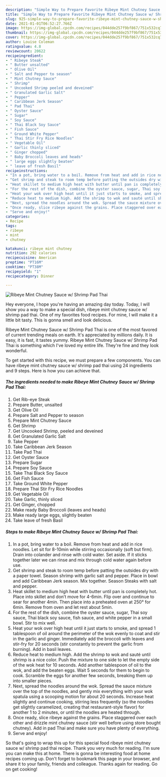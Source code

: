 ```yaml
---
description: "Simple Way to Prepare Favorite Ribeye Mint Chutney Sauce w/ Shrimp Pad Thai"
title: "Simple Way to Prepare Favorite Ribeye Mint Chutney Sauce w/ Shrimp Pad Thai"
slug: 925-simple-way-to-prepare-favorite-ribeye-mint-chutney-sauce-w-shrimp-pad-thai
date: 2021-01-01T06:52:27.766Z
image: https://img-global.cpcdn.com/recipes/044dde257f9bf867/751x532cq70/ribeye-mint-chutney-sauce-w-shrimp-pad-thai-recipe-main-photo.jpg
thumbnail: https://img-global.cpcdn.com/recipes/044dde257f9bf867/751x532cq70/ribeye-mint-chutney-sauce-w-shrimp-pad-thai-recipe-main-photo.jpg
cover: https://img-global.cpcdn.com/recipes/044dde257f9bf867/751x532cq70/ribeye-mint-chutney-sauce-w-shrimp-pad-thai-recipe-main-photo.jpg
author: Louise Coleman
ratingvalue: 4.8
reviewcount: 20622
recipeingredient:
- " Ribeye Steak"
- " Butter unsalted"
- " Olive Oil"
- " Salt and Pepper to season"
- " Mint Chutney Sauce"
- " Shrimp"
- " Uncooked Shrimp peeled and deveined"
- " Granulated Garlic Salt"
- " Pepper"
- " Caribbean Jerk Season"
- " Pad Thai"
- " Oyster Sauce"
- " Sugar"
- " Soy Sauce"
- " Thai Black Soy Sauce"
- " Fish Sauce"
- " Ground White Pepper"
- " Thai Stir Fry Rice Noodles"
- " Vegetable Oil"
- " Garlic thinly sliced"
- " Ginger chopped"
- " Baby Broccoli leaves and heads"
- " large eggs slightly beaten"
- " leave of fresh Basil"
recipeinstructions:
- "In a pot, bring water to a boil. Remove from heat and add in rice noodles. Let sit for 8-10min while stirring occasionally (soft but firm). Drain into colander and rinse with cold water. Set aside. If it sticks together later we can rinse and mix through cold water again before use."
- "Get shrimp and steak to room temp before patting the outsides dry with a paper towel. Season shrimp with garlic salt and pepper. Place in bowl and add Caribbean Jerk season. Mix together. Season Steaks with salt and pepper."
- "Heat skillet to medium high heat with butter until pan is completely hot. Place into skillet and don’t move for 4-6min. Flip over and continue to sear for another 4min. Then place into a preheated oven at 250° for 6min. Remove from oven and let rest about 5min."
- "For the rest of the dish, combine the oyster sauce, sugar, Thai soy sauce, Thai black soy sauce, fish sauce, and white pepper in a small bowl. Stir to mix well."
- "Heat your wok over high heat until it just starts to smoke, and spread 1 tablespoon of oil around the perimeter of the wok evenly to coat and stir in the garlic and ginger. Immediately add the broccoli with leaves and stir-fry for 20 seconds (stir constantly to prevent the garlic from burning). Add in basil leaves."
- "Reduce heat to medium high. Add the shrimp to wok and sauté until shrimp is a nice color. Push the mixture to one side to let the empty side of the wok heat for 10 seconds. Add another tablespoon of oil to the wok, and add the beaten eggs. Wait 5 seconds for them to begin to cook. Scramble the eggs for another few seconds, breaking them up into smaller pieces."
- "Next, spread the noodles around the wok. Spread the sauce mixture over the top of the noodles, and gently mix everything with your wok spatula using a scooping motion for about 20 seconds. Increase heat slightly and continue cooking, stirring less frequently (so the noodles get slightly caramelized, creating that restaurant-style flavor) for another 1 to 2 minutes, or until the noodles are heated through."
- "Once ready, slice ribeye against the grains. Place staggered over each other and drizzle mint chutney sauce (stir well before using store bought chutney). Add in pad Thai and make sure you have plenty of everything."
- "Serve and enjoy!"
categories:
- Recipe
tags:
- ribeye
- mint
- chutney

katakunci: ribeye mint chutney 
nutrition: 292 calories
recipecuisine: American
preptime: "PT16M"
cooktime: "PT38M"
recipeyield: "1"
recipecategory: Dinner

---
```



![Ribeye Mint Chutney Sauce w/ Shrimp Pad Thai](https://img-global.cpcdn.com/recipes/044dde257f9bf867/751x532cq70/ribeye-mint-chutney-sauce-w-shrimp-pad-thai-recipe-main-photo.jpg)

Hey everyone, I hope you're having an amazing day today. Today, I will show you a way to make a special dish, ribeye mint chutney sauce w/ shrimp pad thai. One of my favorites food recipes. For mine, I will make it a little bit tasty. This is gonna smell and look delicious.

Ribeye Mint Chutney Sauce w/ Shrimp Pad Thai is one of the most favored of current trending meals on earth. It's appreciated by millions daily. It is easy, it is fast, it tastes yummy. Ribeye Mint Chutney Sauce w/ Shrimp Pad Thai is something which I've loved my entire life. They're fine and they look wonderful.




To get started with this recipe, we must prepare a few components. You can have ribeye mint chutney sauce w/ shrimp pad thai using 24 ingredients and 9 steps. Here is how you can achieve that.

<!--inarticleads1-->

##### The ingredients needed to make Ribeye Mint Chutney Sauce w/ Shrimp Pad Thai:

1. Get  Rib-eye Steak
1. Prepare  Butter, unsalted
1. Get  Olive Oil
1. Prepare  Salt and Pepper to season
1. Prepare  Mint Chutney Sauce
1. Get  Shrimp
1. Get  Uncooked Shrimp, peeled and deveined
1. Get  Granulated Garlic Salt
1. Take  Pepper
1. Take  Caribbean Jerk Season
1. Take  Pad Thai
1. Get  Oyster Sauce
1. Prepare  Sugar
1. Prepare  Soy Sauce
1. Take  Thai Black Soy Sauce
1. Get  Fish Sauce
1. Take  Ground White Pepper
1. Prepare  Thai Stir Fry Rice Noodles
1. Get  Vegetable Oil
1. Take  Garlic, thinly sliced
1. Get  Ginger, chopped
1. Make ready  Baby Broccoli (leaves and heads)
1. Make ready  large eggs, slightly beaten
1. Take  leave of fresh Basil




<!--inarticleads2-->

##### Steps to make Ribeye Mint Chutney Sauce w/ Shrimp Pad Thai:

1. In a pot, bring water to a boil. Remove from heat and add in rice noodles. Let sit for 8-10min while stirring occasionally (soft but firm). Drain into colander and rinse with cold water. Set aside. If it sticks together later we can rinse and mix through cold water again before use.
1. Get shrimp and steak to room temp before patting the outsides dry with a paper towel. Season shrimp with garlic salt and pepper. Place in bowl and add Caribbean Jerk season. Mix together. Season Steaks with salt and pepper.
1. Heat skillet to medium high heat with butter until pan is completely hot. Place into skillet and don’t move for 4-6min. Flip over and continue to sear for another 4min. Then place into a preheated oven at 250° for 6min. Remove from oven and let rest about 5min.
1. For the rest of the dish, combine the oyster sauce, sugar, Thai soy sauce, Thai black soy sauce, fish sauce, and white pepper in a small bowl. Stir to mix well.
1. Heat your wok over high heat until it just starts to smoke, and spread 1 tablespoon of oil around the perimeter of the wok evenly to coat and stir in the garlic and ginger. Immediately add the broccoli with leaves and stir-fry for 20 seconds (stir constantly to prevent the garlic from burning). Add in basil leaves.
1. Reduce heat to medium high. Add the shrimp to wok and sauté until shrimp is a nice color. Push the mixture to one side to let the empty side of the wok heat for 10 seconds. Add another tablespoon of oil to the wok, and add the beaten eggs. Wait 5 seconds for them to begin to cook. Scramble the eggs for another few seconds, breaking them up into smaller pieces.
1. Next, spread the noodles around the wok. Spread the sauce mixture over the top of the noodles, and gently mix everything with your wok spatula using a scooping motion for about 20 seconds. Increase heat slightly and continue cooking, stirring less frequently (so the noodles get slightly caramelized, creating that restaurant-style flavor) for another 1 to 2 minutes, or until the noodles are heated through.
1. Once ready, slice ribeye against the grains. Place staggered over each other and drizzle mint chutney sauce (stir well before using store bought chutney). Add in pad Thai and make sure you have plenty of everything.
1. Serve and enjoy!




So that's going to wrap this up for this special food ribeye mint chutney sauce w/ shrimp pad thai recipe. Thank you very much for reading. I'm sure you can make this at home. There is gonna be interesting food at home recipes coming up. Don't forget to bookmark this page in your browser, and share it to your family, friends and colleague. Thanks again for reading. Go on get cooking!
